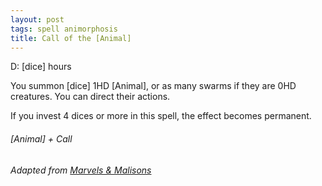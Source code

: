 ```yaml
---
layout: post
tags: spell animorphosis
title: Call of the [Animal]
---
```


D: [dice] hours

You summon [dice] 1HD [Animal], or as many swarms if they are 0HD creatures. You can direct their actions.

If you invest 4 dices or more in this spell, the effect becomes permanent.

###### *[Animal] + Call*

###### Adapted from [Marvels & Malisons](https://www.exaltedfuneral.com/products/marvel-malisons)
